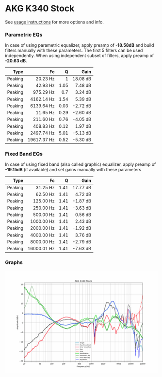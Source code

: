# AKG K340 Stock
See [usage instructions](https://github.com/jaakkopasanen/AutoEq#usage) for more options and info.

### Parametric EQs
In case of using parametric equalizer, apply preamp of **-18.58dB** and build filters manually
with these parameters. The first 5 filters can be used independently.
When using independent subset of filters, apply preamp of **-20.63 dB**.

| Type    | Fc          |    Q | Gain     |
|--------:|------------:|-----:|---------:|
| Peaking | 20.23 Hz    | 1    | 18.08 dB |
| Peaking | 42.93 Hz    | 1.05 | 7.48 dB  |
| Peaking | 975.29 Hz   | 0.7  | 3.24 dB  |
| Peaking | 4162.14 Hz  | 1.54 | 5.39 dB  |
| Peaking | 6139.64 Hz  | 0.03 | -2.72 dB |
| Peaking | 11.65 Hz    | 0.29 | -2.60 dB |
| Peaking | 211.60 Hz   | 0.76 | -4.05 dB |
| Peaking | 408.83 Hz   | 0.12 | 1.97 dB  |
| Peaking | 2497.74 Hz  | 5.01 | -5.13 dB |
| Peaking | 19617.37 Hz | 0.52 | -5.30 dB |

### Fixed Band EQs
In case of using fixed band (also called graphic) equalizer, apply preamp of **-19.15dB**
(if available) and set gains manually with these parameters.

| Type    | Fc          |    Q | Gain     |
|--------:|------------:|-----:|---------:|
| Peaking | 31.25 Hz    | 1.41 | 17.77 dB |
| Peaking | 62.50 Hz    | 1.41 | 4.72 dB  |
| Peaking | 125.00 Hz   | 1.41 | -1.87 dB |
| Peaking | 250.00 Hz   | 1.41 | -3.63 dB |
| Peaking | 500.00 Hz   | 1.41 | 0.56 dB  |
| Peaking | 1000.00 Hz  | 1.41 | 2.43 dB  |
| Peaking | 2000.00 Hz  | 1.41 | -1.92 dB |
| Peaking | 4000.00 Hz  | 1.41 | 3.76 dB  |
| Peaking | 8000.00 Hz  | 1.41 | -2.79 dB |
| Peaking | 16000.01 Hz | 1.41 | -7.63 dB |

### Graphs
![](./AKG%20K340%20Stock.png)